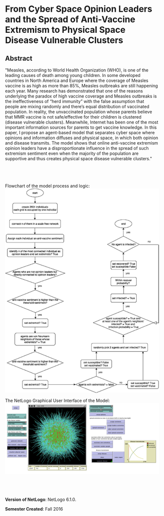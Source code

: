 # From Cyber Space Opinion Leaders and the Spread of Anti-Vaccine Extremism to Physical Space Disease Vulnerable Clusters



## Abstract
"Measles, according to World Health Organization (WHO), is one of the leading causes of death among young children. In some developed countries in North America and Europe where the coverage of Measles vaccine is as high as more than 85%, Measles outbreaks are still happening each year. Many research has demonstrated that one of the reasons underlying the paradox of high vaccine coverage and Measles outbreaks is the ineffectiveness of “herd immunity” with the false assumption that people are mixing randomly and there’s equal distribution of vaccinated population. In reality, the unvaccinated population whose parents believe that MMR vaccine is not safe/effective for their children is clustered (disease vulnerable clusters). Meanwhile, Internet has been one of the most important information sources for parents to get vaccine knowledge. In this paper, I propose an agent-based model that separates cyber space where opinions and information diffuses and physical space, in which both opinion and disease transmits. The model shows that online anti-vaccine extremism opinion leaders have a disproportionate influence in the spread of such extremism sentiment even when the majority of the population are supportive and thus creates physical space disease vulnerable clusters."


## &nbsp;
Flowchart of the model process and logic:
![Flowchart](FlowDiagram.png)


The NetLogo Graphical User Interface of the Model: 
![The NetLogo Graphical User Interface](GUI.png)

## &nbsp;

**Version of NetLogo**: NetLogo 6.1.0.

**Semester Created**: Fall 2016

